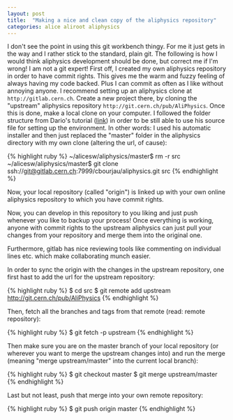 ```yaml
---
layout: post
title:  "Making a nice and clean copy of the aliphysics repository"
categories: alice aliroot aliphysics
---
```


I don't see the point in using this git workbench thingy. For me it just gets in the way and I rather stick to the standard, plain git. The following is how I would think aliphysics development should be done, but correct me if I'm wrong! I am not a git expert! First off, I created my own aliphysics repository in order to have commit rights. This gives me the warm and fuzzy feeling of always having my code backed. Plus I can commit as often as I like without annoying anyone. I recommend setting up an aliphysics clone at `http://gitlab.cern.ch`. Create a new project there, by cloning the "upstream" aliphysics repository `http://git.cern.ch/pub/AliPhysics`. Once this is done, make a local clone on your computer. I followed the folder structure from Dario's tutorial ([link](https://dberzano.github.io/alice/install-aliroot/manual/#aliphysics)) in order to be still able to use his source file for setting up the environment. In other words: I used his automatic installer and then just replaced the "master" folder in the aliphysics directory with my own clone (altering the url, of cause):


{% highlight ruby %}
~/alicesw/aliphysics/master$ rm -r src
~/alicesw/aliphysics/master$ git clone ssh://git@gitlab.cern.ch:7999/cbourjau/aliphysics.git src
{% endhighlight %}


Now, your local repository (called "origin") is linked up with your own online aliphysics repository to which you have commit rights.

Now, you can develop in this repository to you liking and just push whenever you like to backup your process! Once everything is working, anyone with commit rights to the upstream aliphysics can just pull your changes from your repository and merge them into the original one.

Furthermore, gitlab has nice reviewing tools like commenting on individual lines etc. which make collaborating munch easier.

In order to sync the origin with the changes in the upstream repository, one first hast to add the url for the upstream repository:

{% highlight ruby %}
$ cd src
$ git remote add upstream <http://git.cern.ch/pub/AliPhysics>
{% endhighlight %}


Then, fetch all the branches and tags from that remote (read: remote repository):

{% highlight ruby %}
$ git fetch -p upstream
{% endhighlight %}


Then make sure you are on the master branch of your local repository (or wherever you want to merge the upstream changes into) and run the merge (meaning "merge upstream/master" into the current local branch):

{% highlight ruby %}
$ git checkout master
$ git merge upstream/master
{% endhighlight %}


Last but not least, push that merge into your own remote repository:

{% highlight ruby %}
$ git push origin master
{% endhighlight %}


